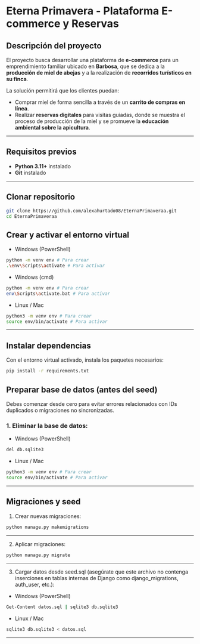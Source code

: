 #  Eterna Primavera - Plataforma E-commerce y Reservas

##  Descripción del proyecto
El proyecto busca desarrollar una plataforma de **e-commerce** para un emprendimiento familiar ubicado en **Barbosa**, que se dedica a la **producción de miel de abejas** y a la realización de **recorridos turísticos en su finca**.  

La solución permitirá que los clientes puedan:
- Comprar miel de forma sencilla a través de un **carrito de compras en línea**.
- Realizar **reservas digitales** para visitas guiadas, donde se muestra el proceso de producción de la miel y se promueve la **educación ambiental sobre la apicultura**.

---

##  Requisitos previos
- **Python 3.11+** instalado
- **Git** instalado

---

##  Clonar repositorio
```bash
git clone https://github.com/alexahurtado08/EternaPrimaveraa.git
cd EternaPrimaveraa
```
## Crear y activar el entorno virtual
 - Windows (PowerShell)
```bash
python -m venv env # Para crear
.\env\Scripts\activate # Para activar
```

 - Windows (cmd)
```bash
python -m venv env # Para crear
env\Scripts\activate.bat # Para activar
```

 - Linux / Mac
```bash
python3 -m venv env # Para crear
source env/bin/activate # Para activar
```
---

## Instalar dependencias

Con el entorno virtual activado, instala los paquetes necesarios:
```bash
pip install -r requirements.txt

```
## Preparar base de datos (antes del seed)

Debes comenzar desde cero para evitar errores relacionados con IDs duplicados o migraciones no sincronizadas.
### 1. Eliminar la base de datos:
- Windows (PowerShell)
```bash
del db.sqlite3

```

 - Linux / Mac
```bash
python3 -m venv env # Para crear
source env/bin/activate # Para activar
```
---

## Migraciones y seed

1. Crear nuevas migraciones:
```bash
python manage.py makemigrations

```
---

2. Aplicar migraciones:
```bash
python manage.py migrate

```
---

3. Cargar datos desde seed.sql (asegúrate que este archivo no contenga inserciones en tablas internas de Django como django_migrations, auth_user, etc.):
   
- Windows (PowerShell)
```bash
Get-Content datos.sql | sqlite3 db.sqlite3

```

 - Linux / Mac
```bash
sqlite3 db.sqlite3 < datos.sql

```
---



